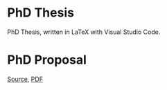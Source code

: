 # PhD Thesis
PhD Thesis, written in LaTeX with Visual Studio Code.

# PhD Proposal
[Source](https://github.com/caitaozhan/phd.thesis/releases/tag/phd.thesis.proposal), [PDF](proposal.pdf)